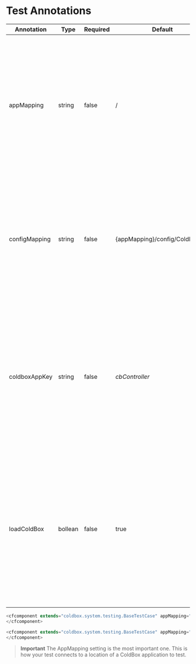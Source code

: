 # Test Annotations

|Annotation|Type|Required|Default|Description|
|--|--|--|--|--|
|appMapping|string|false|/|The application mapping of the ColdBox application to test. By defaults it maps to the root. Extermely important this mapping is a slash notation that points to the root of the ColdBox application to test.|
|configMapping|string|false|{appMapping}/config/Coldbox.cfc |The configuration file to load for this test, which by convention uses the same configuration as the application uses. This is a dot notation path to a configuration CFC.|
|coldboxAppKey|string|false|*cbController*|The named key of the ColdBox controller that will be placed in application scope for you to simulate the ColdBox application. Used mostly on advanced testing cases where you have altered the default application key.|
|loadColdBox|bollean|false|true|If you call super.init() on the test case, this flag tells the base test case to load up the virtual testing application or not. This flag is mostly used for advanced testing cases, by default it always load ColdBox in Base Test Cases.|

```js
<cfcomponent extends="coldbox.system.testing.BaseTestCase" appMapping="/apps/MyApp">
</cfcomponent>

<cfcomponent extends="coldbox.system.testing.BaseTestCase" appMapping="/apps/MyApp" configMapping="apps.MyApp.test.resources.Config">
</cfcomponent>
```

> **Important** The AppMapping setting is the most important one. This is how your test connects to a location of a ColdBox application to test. 